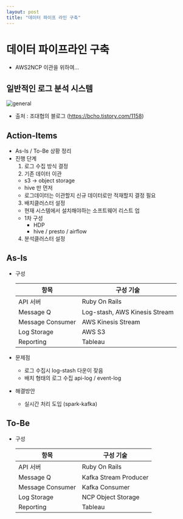 ```yaml
---
layout: post
title: "데이터 파이프 라인 구축"
---
```

# 데이터 파이프라인 구축
 - AWS2NCP 이관을 위하여...

## 일반적인 로그 분석 시스템
![general](https://t1.daumcdn.net/cfile/tistory/2510314D5886F3942F)
- 출처 : 조대협의 블로그 (https://bcho.tistory.com/1158)

## Action-Items
- As-Is / To-Be 상황 정리
- 진행 단계
  1. 로그 수집 방식 결정
  2. 기존 데이터 이관
    - s3 -> object storage
    - hive 만 먼저
    - 로그데이터는 이관할지 신규 데이터로만 적재할지 결정 필요
  3. 배치클러스터 설정
    - 현재 시스템에서 설치해야하는 소프트웨어 리스트 업
    - 1차 구성
      - HDP
      - hive / presto / airflow
  4. 분석클러스터 설정

## As-Is
- 구성

  항목 | 구성 기술
  --|--
  API 서버 | Ruby On Rails
  Message Q | Log-stash, AWS Kinesis Stream
  Message Consumer | AWS Kinesis Stream
  Log Storage | AWS S3
  Reporting | Tableau

- 문제점
  - 로그 수집시 log-stash 다운이 잦음
  - 배치 형태의 로그 수집 api-log / event-log
- 해결방안
  - 실시간 처리 도입 (spark-kafka)

## To-Be
- 구성

  항목 | 구성 기술
  --|--
  API 서버 | Ruby On Rails
  Message Q | Kafka Stream Producer
  Message Consumer | Kafka Consumer
  Log Storage | NCP Object Storage
  Reporting | Tableau
